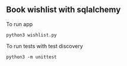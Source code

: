 ## Book wishlist with sqlalchemy

To run app

```
python3 wishlist.py

```

To run tests with test discovery  

```
python3 -m unittest
```
